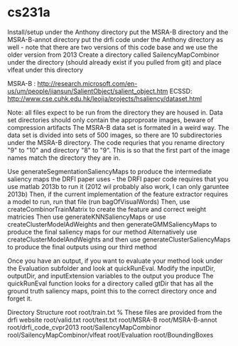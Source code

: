 # cs231a

Install/setup
under the Anthony directory put the MSRA-B directory and the MSRA-B-annot directory
put the drfi code under the Anthony directory as well - note that there are two versions of this code base and we use the older version from 2013
Create a directory called SailencyMapCombinor under the directory (should already exist if you pulled from git) and place vlfeat under this directory

MSRA-B : http://research.microsoft.com/en-us/um/people/jiansun/SalientObject/salient_object.htm
ECSSD: http://www.cse.cuhk.edu.hk/leojia/projects/hsaliency/dataset.html

Note: all files expect to be run from the directory they are housed in.
Data set directories should only contain the approproate images, beware of compression artifacts
The MSRA-B data set is formated in a weird way.  The data set is divided into sets of 500 images, so there are 10 subdirectories under the MSRA-B directory.  The code requries that you rename directory "9" to "10" and directory "8" to "9".  This is so that the first part of the image names match the directory they are in.

Use generateSegmentationSaliencyMaps to produce the intermediate saliency maps the DRFI paper uses - the DRFI paper code requires that you use matlab 2013b to run it (2012 wil probably also work, I can only garuntee 2013b)
Then, if the current implementation of the feature extractor requires a model to run, run that file (run bagOfVisualWords)
Then, use createCombinorTrainMatrix to create the feature and correct weight matricies
Then use generateKNNSaliencyMaps or use createClusterModelAdWeights and then generateGMMSaliencyMaps to produce the final saliency maps for our method
Alternatively use createClusterModelAndWeights and then use generateClusterSaliencyMaps to produce the final outputs using our third method

Once you have an output, if you want to evaluate your method look under the Evaluation subfolder and look at quickRunEval.  Modify the inputDir, outputDir, and inputExtension variables to the output you produce
The quickRunEval function looks for a directory called gtDir that has all the ground truth saliency maps, point this to the correct directory once and forget it.

Directory Structure
root
root/train.txt % These files are provided from the drfi website
root/valid.txt
root/test.txt
root/MSRA-B
root/MSRA-B-annot
root/drfi_code_cvpr2013
root/SailencyMapCombinor
rool/SailencyMapCombinor/vlfeat
root/Evaluation
root/BoundingBoxes
